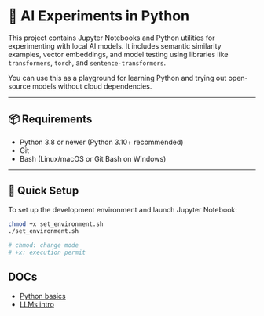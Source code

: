 # 🧠 AI Experiments in Python

This project contains Jupyter Notebooks and Python utilities for experimenting with local AI models. It includes semantic similarity examples, vector embeddings, and model testing using libraries like `transformers`, `torch`, and `sentence-transformers`.

You can use this as a playground for learning Python and trying out open-source models without cloud dependencies.

---

## 📦 Requirements

- Python 3.8 or newer (Python 3.10+ recommended)
- Git
- Bash (Linux/macOS or Git Bash on Windows)

---

## 🚀 Quick Setup

To set up the development environment and launch Jupyter Notebook:


```bash
chmod +x set_environment.sh
./set_environment.sh

# chmod: change mode
# +x: execution permit
```

## DOCs

- [Python basics](./docs/python_basics.md)
- [LLMs intro](./docs/llm_intro.md)
